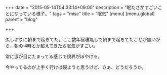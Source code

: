 +++
date = "2015-05-14T04:33:14+09:00"
description = "眠たさがすごいことになっている様子。"
tags = "misc"
title = "眠気"
[menu]
  [menu.global]
    parent = "blog"

+++

久しぶりに朝まで起きてた。ここ数年昼寝無しで朝まで起きてたことが無いから、朝の 4時とか超えてきたら眠気がすごい。

常に涙が目にたまってる感じで視界がぼやける。

今やってるのが上手く行けば寝ようと思うけど、さぁ、どうだろうか。
